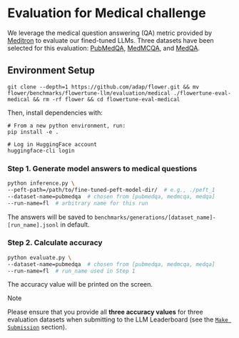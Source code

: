 # Evaluation for Medical challenge

We leverage the medical question answering (QA) metric provided by [Meditron](https://github.com/epfLLM/meditron/tree/main/evaluation) to evaluate our fined-tuned LLMs.
Three datasets have been selected for this evaluation: [PubMedQA](https://huggingface.co/datasets/bigbio/pubmed_qa), [MedMCQA](https://huggingface.co/datasets/medmcqa), and [MedQA](https://huggingface.co/datasets/bigbio/med_qa). 


## Environment Setup

```shell
git clone --depth=1 https://github.com/adap/flower.git && mv flower/benchmarks/flowertune-llm/evaluation/medical ./flowertune-eval-medical && rm -rf flower && cd flowertune-eval-medical
```

Then, install dependencies with:

```shell
# From a new python environment, run:
pip install -e .

# Log in HuggingFace account
huggingface-cli login
```

### Step 1. Generate model answers to medical questions

```bash
python inference.py \
--peft-path=/path/to/fine-tuned-peft-model-dir/  # e.g., ./peft_1
--dataset-name=pubmedqa  # chosen from [pubmedqa, medmcqa, medqa]
--run-name=fl  # arbitrary name for this run 
```
The answers will be saved to `benchmarks/generations/[dataset_name]-[run_name].jsonl` in default.


### Step 2. Calculate accuracy

```bash
python evaluate.py \
--dataset-name=pubmedqa  # chosen from [pubmedqa, medmcqa, medqa]
--run-name=fl  # run_name used in Step 1
```
The accuracy value will be printed on the screen.

> [!NOTE]
> Please ensure that you provide all **three accuracy values** for three evaluation datasets when submitting to the LLM Leaderboard (see the [`Make Submission`](https://github.com/adap/flower/tree/main/benchmarks/flowertune-llm/evaluation#make-submission-on-flowertune-llm-leaderboard) section).
